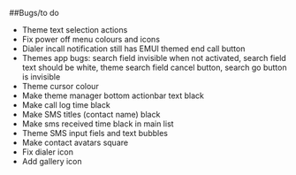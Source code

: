 ##Bugs/to do
* Theme text selection actions
* Fix power off menu colours and icons
* Dialer incall notification still has EMUI themed end call button
* Themes app bugs: search field invisible when not activated, search field text should be white, theme search field cancel button, search go button is invisible
* Theme cursor colour
* Make theme manager bottom actionbar text black
* Make call log time black
* Make SMS titles (contact name) black
* Make sms received time black in main list
* Theme SMS input fiels and text bubbles
* Make contact avatars square
* Fix dialer icon
* Add gallery icon
